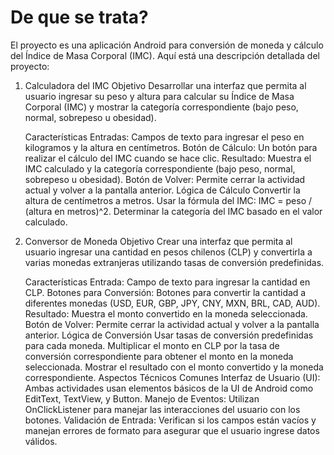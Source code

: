 # De que se trata?

El proyecto es una aplicación Android para conversión de moneda y cálculo del Índice de Masa Corporal (IMC). Aquí está una descripción detallada del proyecto:

1. Calculadora del IMC
    Objetivo
    Desarrollar una interfaz que permita al usuario ingresar su peso y altura para calcular su Índice de Masa Corporal (IMC) y mostrar la categoría correspondiente (bajo peso, normal, sobrepeso u obesidad).
    
    Características
    Entradas: Campos de texto para ingresar el peso en kilogramos y la altura en centímetros.
    Botón de Cálculo: Un botón para realizar el cálculo del IMC cuando se hace clic.
    Resultado: Muestra el IMC calculado y la categoría correspondiente (bajo peso, normal, sobrepeso u obesidad).
    Botón de Volver: Permite cerrar la actividad actual y volver a la pantalla anterior.
    Lógica de Cálculo
    Convertir la altura de centímetros a metros.
    Usar la fórmula del IMC: IMC = peso / (altura en metros)^2.
    Determinar la categoría del IMC basado en el valor calculado.

2. Conversor de Moneda
    Objetivo
    Crear una interfaz que permita al usuario ingresar una cantidad en pesos chilenos (CLP) y convertirla a varias monedas extranjeras utilizando tasas de conversión predefinidas.
    
    Características
    Entrada: Campo de texto para ingresar la cantidad en CLP.
    Botones para Conversión: Botones para convertir la cantidad a diferentes monedas (USD, EUR, GBP, JPY, CNY, MXN, BRL, CAD, AUD).
    Resultado: Muestra el monto convertido en la moneda seleccionada.
    Botón de Volver: Permite cerrar la actividad actual y volver a la pantalla anterior.
    Lógica de Conversión
    Usar tasas de conversión predefinidas para cada moneda.
    Multiplicar el monto en CLP por la tasa de conversión correspondiente para obtener el monto en la moneda seleccionada.
    Mostrar el resultado con el monto convertido y la moneda correspondiente.
    Aspectos Técnicos Comunes
    Interfaz de Usuario (UI): Ambas actividades usan elementos básicos de la UI de Android como EditText, TextView, y Button.
    Manejo de Eventos: Utilizan OnClickListener para manejar las interacciones del usuario con los botones.
    Validación de Entrada: Verifican si los campos están vacíos y manejan errores de formato para asegurar que el usuario ingrese datos válidos.

